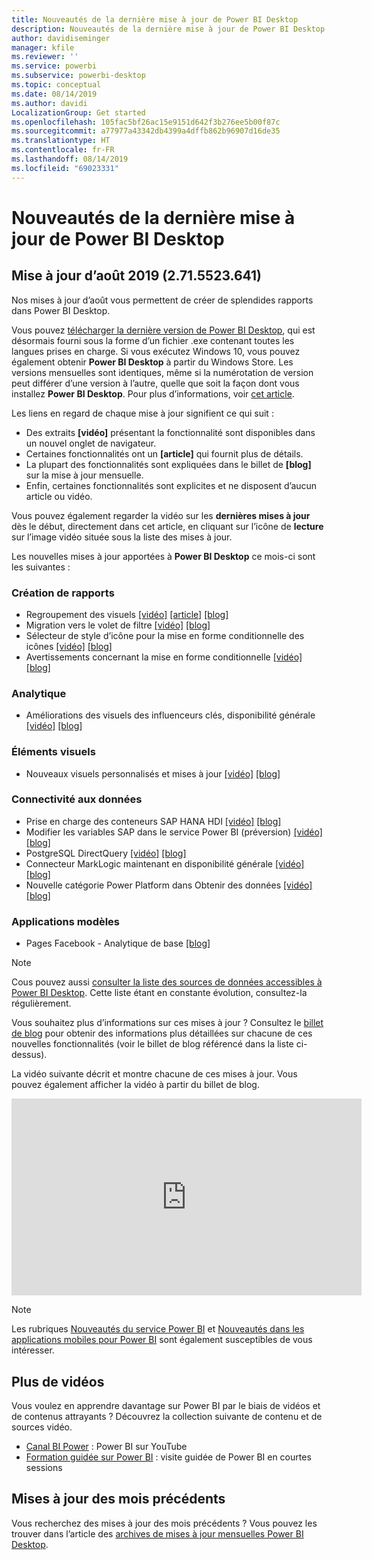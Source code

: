 ```yaml
---
title: Nouveautés de la dernière mise à jour de Power BI Desktop
description: Nouveautés de la dernière mise à jour de Power BI Desktop
author: davidiseminger
manager: kfile
ms.reviewer: ''
ms.service: powerbi
ms.subservice: powerbi-desktop
ms.topic: conceptual
ms.date: 08/14/2019
ms.author: davidi
LocalizationGroup: Get started
ms.openlocfilehash: 105fac5bf26ac15e9151d642f3b276ee5b00f87c
ms.sourcegitcommit: a77977a43342db4399a4dffb862b96907d16de35
ms.translationtype: HT
ms.contentlocale: fr-FR
ms.lasthandoff: 08/14/2019
ms.locfileid: "69023331"
---
```

# <a name="whats-new-in-the-latest-power-bi-desktop-update"></a>Nouveautés de la dernière mise à jour de Power BI Desktop 


## <a name="august-2019-update-2715523641"></a>Mise à jour d’août 2019 (2.71.5523.641)

Nos mises à jour d’août vous permettent de créer de splendides rapports dans Power BI Desktop. 

Vous pouvez [télécharger la dernière version de Power BI Desktop](https://powerbi.microsoft.com/desktop), qui est désormais fourni sous la forme d’un fichier .exe contenant toutes les langues prises en charge. Si vous exécutez Windows 10, vous pouvez également obtenir **Power BI Desktop** à partir du Windows Store. Les versions mensuelles sont identiques, même si la numérotation de version peut différer d’une version à l’autre, quelle que soit la façon dont vous installez **Power BI Desktop**. Pour plus d’informations, voir [cet article](desktop-get-the-desktop.md). 

Les liens en regard de chaque mise à jour signifient ce qui suit :

* Des extraits **[vidéo]** présentant la fonctionnalité sont disponibles dans un nouvel onglet de navigateur.
* Certaines fonctionnalités ont un **[article]** qui fournit plus de détails.
* La plupart des fonctionnalités sont expliquées dans le billet de **[blog]** sur la mise à jour mensuelle.
* Enfin, certaines fonctionnalités sont explicites et ne disposent d’aucun article ou vidéo.

Vous pouvez également regarder la vidéo sur les **dernières mises à jour** dès le début, directement dans cet article, en cliquant sur l’icône de **lecture** sur l’image vidéo située sous la liste des mises à jour.

Les nouvelles mises à jour apportées à **Power BI Desktop** ce mois-ci sont les suivantes :

### <a name="reporting"></a>Création de rapports
* Regroupement des visuels [[vidéo]](https://youtu.be/sf4n7VXoQHY?t=10)  [[article]](desktop-grouping-visuals.md)  [[blog]](https://powerbi.microsoft.com/blog/power-bi-desktop-august-2019-feature-summary/#grouping) 
* Migration vers le volet de filtre [[vidéo]](https://youtu.be/sf4n7VXoQHY?t=360)  [[blog]](https://powerbi.microsoft.com/blog/power-bi-desktop-august-2019-feature-summary/#filterPane)
* Sélecteur de style d’icône pour la mise en forme conditionnelle des icônes [[vidéo]](https://youtu.be/sf4n7VXoQHY?t=509)  [[blog]](https://powerbi.microsoft.com/blog/power-bi-desktop-august-2019-feature-summary/#iconStyles)
* Avertissements concernant la mise en forme conditionnelle [[vidéo]](https://youtu.be/sf4n7VXoQHY?t=621)  [[blog]](https://powerbi.microsoft.com/blog/power-bi-desktop-august-2019-feature-summary/#conditionalFormatting)


### <a name="analytics"></a>Analytique
* Améliorations des visuels des influenceurs clés, disponibilité générale [[vidéo]](https://youtu.be/sf4n7VXoQHY?t=801)  [[blog]](https://powerbi.microsoft.com/blog/power-bi-desktop-august-2019-feature-summary/#keyInfluencers) 


### <a name="visuals"></a>Éléments visuels
* Nouveaux visuels personnalisés et mises à jour [[vidéo]](https://youtu.be/sf4n7VXoQHY?t=956)  [[blog]](https://powerbi.microsoft.com/blog/power-bi-desktop-august-2019-feature-summary/#xviz) 


### <a name="data-connectivity"></a>Connectivité aux données
* Prise en charge des conteneurs SAP HANA HDI [[vidéo]](https://youtu.be/sf4n7VXoQHY?t=1502)  [[blog]](https://powerbi.microsoft.com/blog/power-bi-desktop-august-2019-feature-summary/#HDIcontainers) 
* Modifier les variables SAP dans le service Power BI (préversion) [[vidéo]](https://youtu.be/sf4n7VXoQHY?t=1522)   [[blog]](https://powerbi.microsoft.com/blog/power-bi-desktop-august-2019-feature-summary/#SAPvariables)
* PostgreSQL DirectQuery [[vidéo]](https://youtu.be/sf4n7VXoQHY?t=1662)   [[blog]](https://powerbi.microsoft.com/blog/power-bi-desktop-august-2019-feature-summary/#postgresql) 
* Connecteur MarkLogic maintenant en disponibilité générale [[vidéo]](https://youtu.be/sf4n7VXoQHY?t=1678)  [[blog]](https://powerbi.microsoft.com/blog/power-bi-desktop-august-2019-feature-summary/#marklogic) 
* Nouvelle catégorie Power Platform dans Obtenir des données [[vidéo]](https://youtu.be/sf4n7VXoQHY?t=1688)   [[blog]](https://powerbi.microsoft.com/blog/power-bi-desktop-august-2019-feature-summary/#powerPlatform) 

### <a name="template-apps"></a>Applications modèles
* Pages Facebook - Analytique de base [[blog]](https://powerbi.microsoft.com/blog/power-bi-desktop-august-2019-feature-summary/#facebook) 


> [!NOTE]
> Cous pouvez aussi [consulter la liste des sources de données accessibles à Power BI Desktop](desktop-data-sources.md). Cette liste étant en constante évolution, consultez-la régulièrement.

Vous souhaitez plus d’informations sur ces mises à jour ? Consultez le [billet de blog](https://powerbi.microsoft.com/blog/power-bi-desktop-august-2019-feature-summary/) pour obtenir des informations plus détaillées sur chacune de ces nouvelles fonctionnalités (voir le billet de blog référencé dans la liste ci-dessus).


La vidéo suivante décrit et montre chacune de ces mises à jour. Vous pouvez également afficher la vidéo à partir du billet de blog.

<iframe width="560" height="315" src="https://www.youtube.com/embed/sf4n7VXoQHY" frameborder="0" allow="accelerometer; autoplay; encrypted-media; gyroscope; picture-in-picture" allowfullscreen></iframe>

> [!NOTE]
> Les rubriques [Nouveautés du service Power BI](service-whats-new.md) et [Nouveautés dans les applications mobiles pour Power BI](consumer/mobile/mobile-whats-new-in-the-mobile-apps.md) sont également susceptibles de vous intéresser.

## <a name="more-videos"></a>Plus de vidéos

Vous voulez en apprendre davantage sur Power BI par le biais de vidéos et de contenus attrayants ? Découvrez la collection suivante de contenu et de sources vidéo.

-   [Canal BI Power](https://www.youtube.com/user/mspowerbi) : Power BI sur YouTube
-   [Formation guidée sur Power BI](https://powerbi.microsoft.com/guided-learning/) : visite guidée de Power BI en courtes sessions

## <a name="previous-months-updates"></a>Mises à jour des mois précédents

Vous recherchez des mises à jour des mois précédents ? Vous pouvez les trouver dans l’article des [archives de mises à jour mensuelles Power BI Desktop](desktop-latest-update-archive.md).
